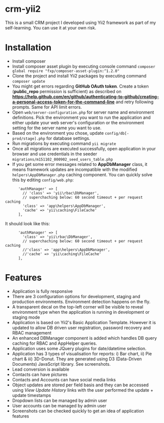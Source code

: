 # crm-yii2

This is a small CRM project I developed using Yii2 framework as part of my self-learning. You can use it at your own risk.

# Installation
* Install composer
* Install composer asset plugin by executing console command `composer global require "fxp/composer-asset-plugin:^1.2.0"`
* Clone the project and install Yii2 packages by executing command `composer update`
* You might get errors regarding **GitHub OAuth token**. Create a token (**public_repo** permission is sufficient) as described on **https://help.github.com/en/github/authenticating-to-github/creating-a-personal-access-token-for-the-command-line** and retry following prompts. Same for API limit errors. 
* Open `web/server-configuration.php` for server name and environment definitions. Pick the environment you want to run the application and either update your web server's configuration or the environment setting for the server name you want to use. 
* Based on the environment you chose, update `config/db[-prod/stage].php` for database settings.
* Run migrations by executing command `yii migrate`
* Once all migrations are executed successfully, open application in your browser and use credentials in the seeder `migrations/m151102_000902_seed_users_table.php`
* If you get some error messages related to **AppDbManager** class, it means framework updates are incompatible with the modified `helpers\AppDbManager.php` caching component. You can quickly solve this by editing `config/web.php`:
```
      'authManager' => [
        // 'class' => 'yii\rbac\DbManager',
        // superchaching below: 60 second timeout + per request caching
        'class' => 'app\helpers\AppDbManager',
        'cache' => 'yii\caching\FileCache'
      ],
```
 It should look like this:
```
      'authManager' => [
        'class' => 'yii\rbac\DbManager',
        // superchaching below: 60 second timeout + per request caching
        //'class' => 'app\helpers\AppDbManager',
        //'cache' => 'yii\caching\FileCache'
      ],
```
# Features
* Application is fully responsive
* There are 3 configuration options for development, staging and production environments. Environment detection happens on the fly.
* A transparent decal on the top-left corner will be visible to reveal environment type when the application is running in development or staging mode 
* Application is based on Yii2's Basic Application Template. However it is updated to allow DB driven user registration, password recovery and RBAC management
* An enhanced DBManager component is added which handles DB query caching for RBAC and AppHelper queries.
* Application uses some JQuery plugins for date/datetime selection.
* Application has 3 types of visualisation for reports: i) Bar chart, ii) Pie chart & iii) 3D-Donut. They are generated using D3 (Data-Driven Documents) JavaScript library. See screenshots.
* Lead conversion is available
* Contacts can have pictures
* Contacts and Accounts can have social media links
* Object updates are stored per field basis and they can be accessed using *View Update History* links with the user performed the update + update timestamps
* Dropdown lists can be managed by admin user
* User accounts can be managed by admin user
* Screenshots can be checked quickly to get an idea of application features

